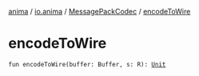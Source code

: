 [anima](../../index.md) / [io.anima](../index.md) / [MessagePackCodec](index.md) / [encodeToWire](./encode-to-wire.md)

# encodeToWire

`fun encodeToWire(buffer: Buffer, s: R): `[`Unit`](https://kotlinlang.org/api/latest/jvm/stdlib/kotlin/-unit/index.html)
